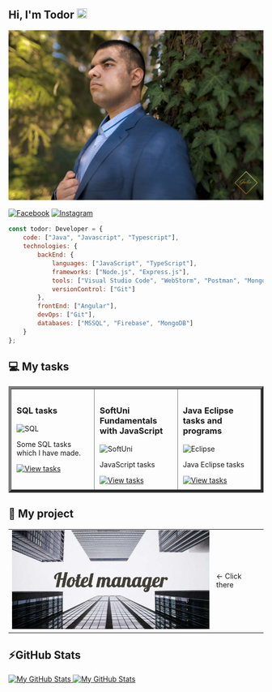 ## Hi, I'm Todor <img src="https://media.giphy.com/media/hvRJCLFzcasrR4ia7z/giphy.gif" width="20px" height="20px">

![Todor Mitev](./1.jpg)

[![Facebook](https://img.shields.io/badge/-Facebook-00B2FF?style=flat-square&logo=Facebook&logoColor=white)](https://www.facebook.com/profile.php?id=100005648209189)
[![Instagram](https://img.shields.io/badge/-Instagram-e4405f?style=flat-square&logo=Instagram&logoColor=white)](https://www.instagram.com/td_mitev/) 

```javascript
const todor: Developer = {
    code: ["Java", "Javascript", "Typescript"],
    technologies: {
        backEnd: {
            languages: ["JavaScript", "TypeScript"],
            frameworks: ["Node.js", "Express.js"],
            tools: ["Visual Studio Code", "WebStorm", "Postman", "MongoDB Compass", "GitHub Desktop"],
            versionControl: ["Git"]
        },
        frontEnd: ["Angular"],
        devOps: ["Git"],
        databases: ["MSSQL", "Firebase", "MongoDB"]
    }
};
```

## 💻 My tasks

<table cellspacing="0" cellpadding="0" border="5" style="border-collapse: collapse; width: 100%;">
  <tr>
    <td width="30%" style="padding: 10px; vertical-align: top;">
      <h3>SQL tasks</h3>
      <img src="https://www.stonebranch.com/integration-hub/media/3c/64/66/1636642258/Stonebranch_SQL_Vendor_Product_Logo.svg" alt="SQL" width="200">
      <p>Some SQL tasks which I have made.</p>
      <a href="https://github.com/tdmitev/SQL">
        <img src="https://img.shields.io/badge/View%20tasks-blue?style=for-the-badge&logo=github&logoColor=white" alt="View tasks">
      </a>
    </td>
    <td width="30%" style="padding: 10px; vertical-align: top;">
      <h3>SoftUni Fundamentals with JavaScript</h3>
      <img src="https://softuni.bg/Content/images/open-graph/university-default-og.png" alt="SoftUni" width="200">
      <p>JavaScript tasks</p>
      <a href="https://github.com/tdmitev/SoftUni_Fundamentals_JS">
        <img src="https://img.shields.io/badge/View%20Tasks-blue?style=for-the-badge&logo=github&logoColor=white" alt="View tasks">
      </a>
    </td>
       <td width="30%" style="padding: 10px; vertical-align: top;">
      <h3>Java Eclipse tasks and programs</h3>
      <img src="https://miro.medium.com/v2/resize:fit:800/1*KIduRXXNxMsNuW4vuW9vMg.png" alt="Eclipse" width="200">
      <p>Java Eclipse tasks</p>
      <a href="https://github.com/tdmitev/Java-Eclipse-GUI">
        <img src="https://img.shields.io/badge/View%20Tasks-blue?style=for-the-badge&logo=github&logoColor=white" alt="View tasks">
      </a>
    </td>
  </tr>
</table>

## 🚀 My project

<table>
  <tr>
    <td>
      <a href="https://github.com/tdmitev/Hotel-helper" target="_blank">
        <img src="https://github.com/tdmitev/tdmitev/blob/main/Hotel_manager.png" alt="Hotel_manager" width="400">
      </a>
    </td>
    <td style="vertical-align: middle;">
    &larr;  Click there 
    </td>
  </tr>
</table>

## ⚡GitHub Stats

<a href="https://github.com/tdmitev">
  <img height="180em" alt="My GitHub Stats" src="https://github-readme-stats.vercel.app/api?username=tdmitev&show_icons=true&bg_color=00000000&hide_border=true&text_color=3498db&count_private=true&include_all_commits=true" />

  <img height="180em" alt="My GitHub Stats" src="https://github-readme-stats.vercel.app/api/top-langs/?username=tdmitev&langs_count=6&layout=compact&hide_border=true&bg_color=00000000&text_color=3498db&count_private=true&include_all_commits=true&hide=smalltalk,shell,html,scss,css" />
</a>
